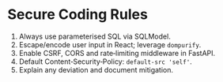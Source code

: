 # Secure Coding Rules

1. Always use parameterised SQL via SQLModel.
2. Escape/encode user input in React; leverage `dompurify`.
3. Enable CSRF, CORS and rate‑limiting middleware in FastAPI.
4. Default Content‑Security‑Policy: `default-src 'self'`.
5. Explain any deviation and document mitigation.